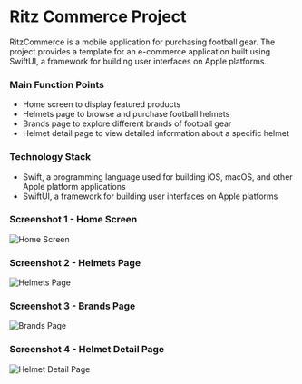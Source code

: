 # Ritz Commerce Project

RitzCommerce is a mobile application for purchasing football gear. The project provides a template for an e-commerce application built using SwiftUI, a framework for building user interfaces on Apple platforms.

### Main Function Points
+ Home screen to display featured products <br>
+ Helmets page to browse and purchase football helmets <br>
+ Brands page to explore different brands of football gear <br>
+ Helmet detail page to view detailed information about a specific helmet

### Technology Stack
+ Swift, a programming language used for building iOS, macOS, and other Apple platform applications <br>
+ SwiftUI, a framework for building user interfaces on Apple platforms

### Screenshot 1 - Home Screen
![Home Screen](https://github.com/MonicaKennedy92/RitzCommerce/blob/main/Simulator%20Screenshot%20-%20iPhone%2015%20-%202024-09-27%20at%2022.44.01.png)

### Screenshot 2 - Helmets Page
![Helmets Page](https://github.com/MonicaKennedy92/RitzCommerce/blob/main/Simulator%20Screenshot%20-%20iPhone%2015%20-%202024-09-27%20at%2022.44.09.png)

### Screenshot 3 - Brands Page
![Brands Page](https://github.com/MonicaKennedy92/RitzCommerce/blob/main/Simulator%20Screenshot%20-%20iPhone%2015%20-%202024-09-27%20at%2022.56.09.png)

### Screenshot 4 - Helmet Detail Page
![Helmet Detail Page](https://github.com/MonicaKennedy92/RitzCommerce/blob/main/Simulator%20Screenshot%20-%20iPhone%2015%20-%202024-09-27%20at%2022.44.22.png)
